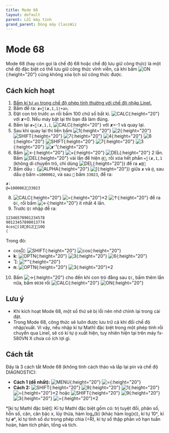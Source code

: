 ```yaml
---
title: Mode 68
layout: default
parent: Lỗi máy tính
grand_parent: Dòng máy ClassWiz
---
```


# Mode 68
Mode 68 (hay còn gọi là chế độ 68 hoặc chế độ lưu giữ công thức) là một chế độ đặc biệt có thể lưu giữ công thức vĩnh viễn, cả khi bấm ![ON]{:height="20"} cũng không xóa lịch sử công thức được.

## Cách kích hoạt
1. [Bấm kí tự `an` trong chế độ phép tính thường với chế độ nhập LineI.](/thu-vien-ma-tran/docs/classwiz/loi-may-tinh/ki-tu-an.html#chế-độ-phép-tính-thường)
2. Bấm để ra: `𝒙=∑(𝒙,1,1)+an`.
3. Đặt con trỏ trước `an` rồi bấm 100 chữ số bất kì. ![CALC]{:height="20"} với 𝒙=0.  Nếu máy bật lại thì bạn đã làm đúng.
4. Bấm lại `𝒙=∑(𝒙,1,1`, ![CALC]{:height="20"} với 𝒙=-1 và quay lại.
5. Sau khi quay lại thì liền bấm ![1]{:height="20"} ![2]{:height="20"} ![SHIFT]{:height="20"} ![7]{:height="20"} ![4]{:height="20"} ![8]{:height="20"} ![SHIFT]{:height="20"} ![7]{:height="20"} ![3]{:height="20"} ![𝒙⁻¹]{:height="20"}
6. Bấm ![←]{:height="20"} ![×]{:height="20"} ![DEL]{:height="20"} 2 lần. Bấm ![DEL]{:height="20"} vài lần để hiện `@`, rồi xóa hết phần `=∑(𝒙,1,1` (không di chuyển trỏ, chỉ dùng ![DEL]{:height="20"}) để ra `𝒙@`
7. Bấm dấu `:` (![ALPHA]{:height="20"} ![∫]{:height="20"}) giữa `𝒙` và `@`, sau dấu `@` bấm `=1000062`, và sau `` bấm `33023`, để ra:  
```
𝒙:
@=100006233023
```
8. ![CALC]{:height="20"} ![=]{:height="20"}×2 ![↑]{:height="20"} để ra `Q(`, rồi bấm ![←]{:height="20"} ít nhất 4 lần.
9. Trước `Q(` nhập để ra:  
```
12346578901234578
90123457890013774
4cos(10𝐤012𝐧10Q
(
```  
Trong đó:  
- cos(: ![SHIFT]{:height="20"} ![cos]{:height="20"}  
- 𝐤: ![OPTN]{:height="20"} ![3]{:height="20"} ![6]{:height="20"}  
- : ![°’”]{:height="20"}  
- 𝐧: ![OPTN]{:height="20"} ![3]{:height="20"}×2
10. Bấm ![→]{:height="20"} cho đến khi con trỏ đằng sau `Q(`, bấm thêm lần nữa, bấm `0030` rồi ![CALC]{:height="20"} ![ON]{:height="20"}

## Lưu ý
- Khi kích hoạt Mode 68, một số thứ sẽ bị lỗi nên nhớ chỉnh lại trong cài đặt.
- Trong Mode 68, công thức sẽ luôn được lưu trữ cả khi đổi chế độ nhập/xuất. Vì vậy, nếu nhập kí tự MathI đặc biệt trong một phép tính rồi chuyển qua LineI, sẽ có kí tự `@` xuất hiện, tuy nhiên hiện tại trên máy fx-580VN X chưa có ích lợi gì.

## Cách tắt
Đây là 3 cách tắt Mode 68 (không tính cách tháo và lắp lại pin và chế độ DIAGNOSTIC):
- **Cách 1 (dễ nhất):** ![MENU]{:height="20"} ![=]{:height="20"}
- **Cách 2:** ![SHIFT]{:height="20"} ![9]{:height="20"} ![1]{:height="20"} ![=]{:height="20"}×2 hoặc ![SHIFT]{:height="20"} ![9]{:height="20"} ![3]{:height="20"} ![=]{:height="20"}×2

[SHIFT]: /thu-vien-ma-tran/images/classwiz/shift.png
[ALPHA]: /thu-vien-ma-tran/images/classwiz/alpha.png
[MENU]: /thu-vien-ma-tran/images/classwiz/menu.png
[ON]: /thu-vien-ma-tran/images/classwiz/on.png
[↑]: /thu-vien-ma-tran/images/classwiz/dpad_up.png
[←]: /thu-vien-ma-tran/images/classwiz/dpad_left.png
[→]: /thu-vien-ma-tran/images/classwiz/dpad_right.png
[OPTN]: /thu-vien-ma-tran/images/classwiz/optn.png
[CALC]: /thu-vien-ma-tran/images/classwiz/calc.png
[∫]: /thu-vien-ma-tran/images/classwiz/integral.png
[°’”]: /thu-vien-ma-tran/images/classwiz/degr.png
[𝒙⁻¹]: /thu-vien-ma-tran/images/classwiz/expo_-1.png
[cos]: /thu-vien-ma-tran/images/classwiz/cos.png
[DEL]: /thu-vien-ma-tran/images/classwiz/del.png
[×]: /thu-vien-ma-tran/images/classwiz/mul.png
[0]: /thu-vien-ma-tran/images/classwiz/0.png
[1]: /thu-vien-ma-tran/images/classwiz/1.png
[2]: /thu-vien-ma-tran/images/classwiz/2.png
[3]: /thu-vien-ma-tran/images/classwiz/3.png
[4]: /thu-vien-ma-tran/images/classwiz/4.png
[6]: /thu-vien-ma-tran/images/classwiz/6.png
[7]: /thu-vien-ma-tran/images/classwiz/7.png
[8]: /thu-vien-ma-tran/images/classwiz/8.png
[9]: /thu-vien-ma-tran/images/classwiz/9.png
[.]: /thu-vien-ma-tran/images/classwiz/decimal.png
[=]: /thu-vien-ma-tran/images/classwiz/exec.png

<!-- abbreviations for kramdown -->
*[kí tự MathI đặc biệt]: Kí tự MathI đặc biệt gồm có: trị tuyệt đối, phân số, hỗn số, căn, căn bậc x, lũy thừa, hàm logₐ(b) (khác hàm log(x)), kí tự 10ˣ, kí tự 𝒆ˣ, kí tự tính số dư trong phép chia (÷R), kí tự số thập phân vô hạn tuần hoàn, hàm tích phân, tổng và tích.